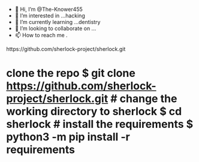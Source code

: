 - 👋 Hi, I’m @The-Knower455
- 👀 I’m interested in ...hacking
- 🌱 I’m currently learning ...dentistry
- 💞️ I’m looking to collaborate on ...
- 📫 How to reach me .
<!---
The-Knower455/The-Knower455 is a ✨ special ✨ repository because its `README.md` (this file) appears on your GitHub profile.
You can click the Preview link to take a look at your change
--->https://github.com/sherlock-project/sherlock.git
# clone the repo $ git clone https://github.com/sherlock-project/sherlock.git # change the working directory to sherlock $ cd sherlock # install the requirements $ python3 -m pip install -r requirements
